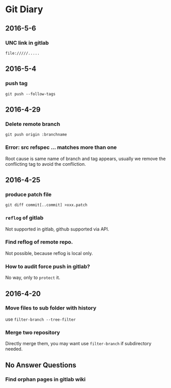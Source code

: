# Git Diary

## 2016-5-6

### UNC link in gitlab

```
file://///.....
```

## 2016-5-4

### push tag

`git push --follow-tags`

## 2016-4-29

### Delete remote branch

`git push origin :branchname`

### Error: src refspec ... matches more than one

Root cause is same name of branch and tag appears, usually we remove the conflicting tag to avoid
the confliction.

## 2016-4-25

### produce patch file

`git diff commit[..commit] >xxx.patch`

### `reflog` of gitlab

Not supported in gitlab, github supported via API.

### Find reflog of remote repo.

Not possible, because reflog is local only.

### How to audit force push in gitlab?

No way, only to `protect` it.

## 2016-4-20

### Move files to sub folder with history

use `filter-branch --tree-filter`

### Merge two repository

Directly merge them, you may want use `filter-branch` if subdirectory needed.

## No Answer Questions

### Find orphan pages in gitlab wiki
